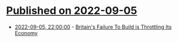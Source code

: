 # [Published on 2022-09-05](index.md)

* [2022-09-05, 22:00:00](https://news.slashdot.org/story/22/09/05/2157214/britains-failure-to-build-is-throttling-its-economy?utm_source=rss1.0mainlinkanon&utm_medium=feed) - [Britain's Failure To Build is Throttling Its Economy](https://news.slashdot.org/story/22/09/05/2157214/britains-failure-to-build-is-throttling-its-economy?utm_source=rss1.0mainlinkanon&utm_medium=feed)
